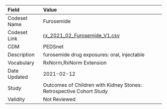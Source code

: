 |Field        |Value                                                               |
|:------------|:-------------------------------------------------------------------|
|Codeset Name |Furosemide                                                          |
|Codeset Link |[rx_2021_02_Furosemide_V1.csv](https://github.com/PEDSnet/Variable-Dictionary/blob/main/drugs/rx_2021_02_Furosemide_V1.csv.csv)|
|CDM          |PEDSnet                                                             |
|Description  |furosemide drug exposures: oral, injectable                         |
|Vocabulary   |RxNorm,RxNorm Extension                                             |
|Date Updated |2021-02-12                                                          |
|Study        |Outcomes of Children with Kidney Stones: Retrospective Cohort Study |
|Validity     |Not Reviewed                                                        |
